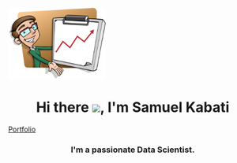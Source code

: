 
<a href="#"><img width="39%" height="auto" src="profile.png" height="70px"/></a>
<h1 align="center"> Hi there <img src = "https://raw.githubusercontent.com/MartinHeinz/MartinHeinz/master/wave.gif" width="30px">, I'm Samuel Kabati</> </h1>
<a href="https://antonygatua.github.io/Muiko/">Portfolio</a>
<h3 align="center">I'm a passionate Data Scientist.</h3>
